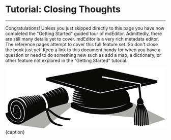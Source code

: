# Tutorial: Closing Thoughts

---

Congratulations! Unless you just skipped directly to this page you have now completed the "Getting Started" guided tour of mdEditor. Admittedly, there are still many details yet to cover. mdEditor is a very rich metadata editor. The reference pages  attempt to cover this full feature set. So don't close the book just yet. Keep a link to this document handy for when you have a question or need to do something new such as add a map, a dictionary, or other feature not explored in the "Getting Started" tutorial.

![You Passed!](/assets/get-started/college-diploma.png){caption}

